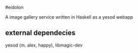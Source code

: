 #eidolon

A image gallery service written in Haskell as a yesod webapp

## external dependecies

yesod (m. alex, happy), libmagic-dev
